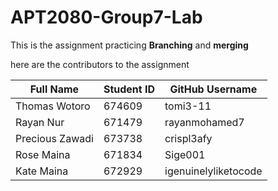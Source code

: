# APT2080-Group7-Lab
This is the assignment practicing **Branching** and **merging**

here are the contributors to the assignment

| Full Name | Student ID | GitHub Username |
|------------|------------|-----------------|
| Thomas Wotoro | 674609 | tomi3-11 |
| Rayan Nur  | 671479 | rayanmohamed7 |
| Precious Zawadi | 673738 | crispl3afy |
| Rose Maina | 671834 | Sige001 |
| Kate Maina | 672929 | igenuinelyliketocode |



